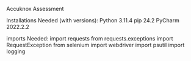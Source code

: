 Accuknox Assessment  



Installations Needed (with versions):
Python 3.11.4
pip 24.2
PyCharm 2022.2.2

imports Needed:
import requests
from requests.exceptions import RequestException
from selenium import webdriver
import psutil
import logging
